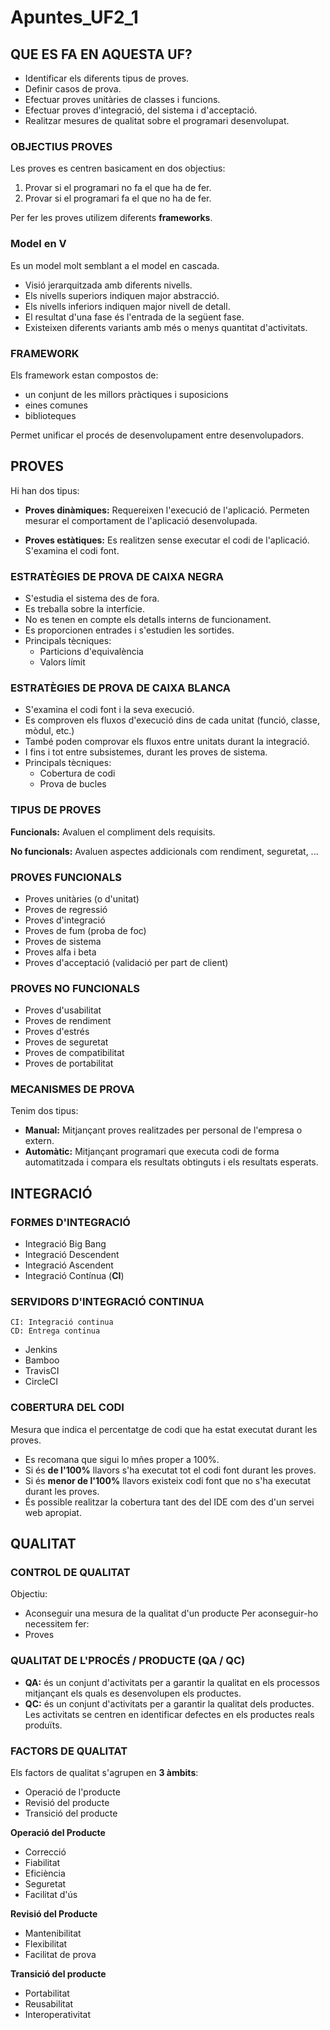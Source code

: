 # Apuntes_UF2_1

## QUE ES FA EN AQUESTA UF?

- Identificar els diferents tipus de proves.
- Definir casos de prova.
- Efectuar proves unitàries de classes i funcions.
- Efectuar proves d'integració, del sistema i d'acceptació.
- Realitzar mesures de qualitat sobre el programari desenvolupat.


### OBJECTIUS PROVES

Les proves es centren basicament en dos objectius:
1. Provar si el programari no fa el que ha de fer.
2. Provar si el programari fa el que no ha de fer.

Per fer les proves utilizem diferents **frameworks**.

### Model en V

Es un model molt semblant a el model en cascada.
- Visió jerarquitzada amb diferents nivells.
- Els nivells superiors indiquen major abstracció.
- Els nivells inferiors indiquen major nivell de detall.
- El resultat d'una fase és l'entrada de la següent fase.
- Existeixen diferents variants amb més o menys quantitat d'activitats.



### FRAMEWORK

Els framework estan compostos de:

- un conjunt de les millors pràctiques i suposicions
- eines comunes
- biblioteques

Permet unificar el procés de desenvolupament entre desenvolupadors.




## **PROVES**

Hi han dos tipus:

- **Proves dinàmiques:** Requereixen l'execució de l'aplicació. Permeten mesurar el comportament de l'aplicació desenvolupada.

- **Proves estàtiques:** Es realitzen sense executar el codi de l'aplicació. S'examina el codi font.



### ESTRATÈGIES DE PROVA DE CAIXA NEGRA
- S'estudia el sistema des de fora.
- Es treballa sobre la interfície.
- No es tenen en compte els detalls interns de funcionament.
- Es proporcionen entrades i s'estudien les sortides.
- Principals tècniques:
  - Particions d'equivalència
  - Valors límit

### ESTRATÈGIES DE PROVA DE CAIXA BLANCA
- S'examina el codi font i la seva execució.
- Es comproven els fluxos d'execució dins de cada unitat (funció, classe, mòdul, etc.)
- També poden comprovar els fluxos entre unitats durant la integració.
- I fins i tot entre subsistemes, durant les proves de sistema.
- Principals tècniques:
  - Cobertura de codi
  - Prova de bucles


### TIPUS DE PROVES
**Funcionals:** Avaluen el compliment dels requisits.

**No funcionals:** Avaluen aspectes addicionals com rendiment, seguretat, ...



### PROVES FUNCIONALS
- Proves unitàries (o d'unitat)
- Proves de regressió
- Proves d'integració
- Proves de fum (proba de foc)
- Proves de sistema
- Proves alfa i beta
- Proves d'acceptació (validació per part de client)


### PROVES NO FUNCIONALS
- Proves d'usabilitat
- Proves de rendiment
- Proves d'estrés
- Proves de seguretat
- Proves de compatibilitat
- Proves de portabilitat

### MECANISMES DE PROVA
Tenim dos tipus:
- **Manual:** Mitjançant proves realitzades per personal de l'empresa o extern.
- **Automàtic:** Mitjançant programari que executa codi de forma automatitzada i compara els resultats obtinguts i els resultats esperats.


## INTEGRACIÓ
### FORMES D'INTEGRACIÓ
- Integració Big Bang
- Integració Descendent
- Integració Ascendent
- Integració Contínua (**CI**)

### SERVIDORS D'INTEGRACIÓ CONTINUA
    CI: Integració continua
    CD: Entrega continua
    
- Jenkins
- Bamboo
- TravisCI
- CircleCI

### COBERTURA DEL CODI
Mesura que indica el percentatge de codi que ha estat executat durant les proves.
- Es recomana que sigui lo mñes proper a 100%.
- Si és **de l'100%** llavors s'ha executat tot el codi font durant les proves.
- Si és **menor de l'100%** llavors existeix codi font que no s'ha executat durant les proves.
- És possible realitzar la cobertura tant des del IDE com des d'un servei web apropiat.


## QUALITAT
### CONTROL DE QUALITAT
Objectiu:
- Aconseguir una mesura de la qualitat d'un producte
Per aconseguir-ho necessitem fer:
- Proves

### QUALITAT DE L'PROCÉS / PRODUCTE (QA / QC)
- **QA:** és un conjunt d'activitats per a garantir la qualitat en els processos mitjançant els quals es desenvolupen els productes.
- **QC:** és un conjunt d'activitats per a garantir la qualitat dels productes. Les activitats se centren en identificar defectes en els productes reals produïts.


### FACTORS DE QUALITAT
Els factors de qualitat s'agrupen en **3 àmbits**:
- Operació de l'producte
- Revisió del producte
- Transició del producte

**Operació del Producte**
- Correcció
- Fiabilitat
- Eficiència
- Seguretat
- Facilitat d'ús

**Revisió del Producte**
- Mantenibilitat
- Flexibilitat
- Facilitat de prova

**Transició del producte**
- Portabilitat
- Reusabilitat
- Interoperativitat
